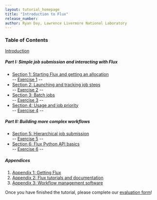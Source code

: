 ```yaml
---
layout: tutorial_homepage
title: "Introduction to Flux"
release_number:
author: Ryan Day, Lawrence Livermore National Laboratory
---
```


### Table of Contents

[Introduction](intro)
##### Part I: Simple job submission and interacting with Flux
- [Section 1: Starting Flux and getting an allocation](section1)  
 -- [Exercise 1](exercise1) --
- [Section 2: Launching and tracking job steps](section2)  
 -- [Exercise 2](exercise2) --
- [Section 3: Batch jobs](section3)  
 -- [Exercise 3](exercise3) --
- [Section 4: Usage and job priority](section4)  
 -- [Exercise 4](exercise4) --

##### Part II: Building more complex workflows
- [Section 5: Hierarchical job submission](section5)  
 -- [Exercise 5](exercise5) --
- [Section 6: Flux Python API basics](section6)  
 -- [Exercise 6](exercise6) --

##### Appendices
1. [Appendix 1: Getting Flux](appendix1)
2. [Appendix 2: Flux tutorials and documentation](appendix2)
3. [Appendix 3: Workflow management software](appendix3)

Once you have finished the tutorial, please complete our [evaluation form](https://hpc.llnl.gov/training/tutorials/evaluation-form)!
